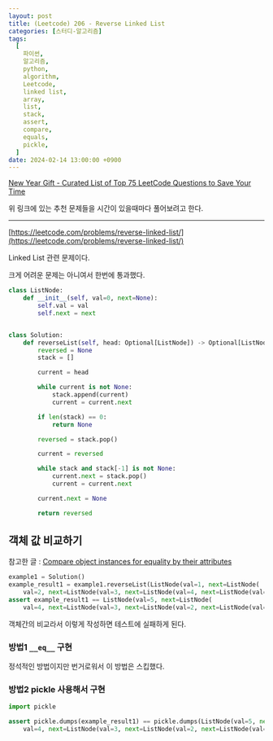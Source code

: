 ```yaml
---
layout: post
title: (Leetcode) 206 - Reverse Linked List
categories: [스터디-알고리즘]
tags:
  [
    파이썬,
    알고리즘,
    python,
    algorithm,
    Leetcode,
    linked list,
    array,
    list,
    stack,
    assert,
    compare,
    equals,
    pickle,
  ]
date: 2024-02-14 13:00:00 +0900
---
```


[New Year Gift - Curated List of Top 75 LeetCode Questions to Save Your Time](https://www.teamblind.com/post/New-Year-Gift---Curated-List-of-Top-75-LeetCode-Questions-to-Save-Your-Time-OaM1orEU)

위 링크에 있는 추천 문제들을 시간이 있을때마다 풀어보려고 한다.

---

[https://leetcode.com/problems/reverse-linked-list/](https://leetcode.com/problems/reverse-linked-list/)

Linked List 관련 문제이다.

크게 어려운 문제는 아니여서 한번에 통과했다.

```python
class ListNode:
    def __init__(self, val=0, next=None):
        self.val = val
        self.next = next


class Solution:
    def reverseList(self, head: Optional[ListNode]) -> Optional[ListNode]:
        reversed = None
        stack = []

        current = head

        while current is not None:
            stack.append(current)
            current = current.next

        if len(stack) == 0:
            return None

        reversed = stack.pop()

        current = reversed

        while stack and stack[-1] is not None:
            current.next = stack.pop()
            current = current.next

        current.next = None

        return reversed
```

## 객체 값 비교하기

참고한 글 : [Compare object instances for equality by their attributes](https://stackoverflow.com/questions/1227121/compare-object-instances-for-equality-by-their-attributes)

```python
example1 = Solution()
example_result1 = example1.reverseList(ListNode(val=1, next=ListNode(
    val=2, next=ListNode(val=3, next=ListNode(val=4, next=ListNode(val=5))))))
assert example_result1 == ListNode(val=5, next=ListNode(
    val=4, next=ListNode(val=3, next=ListNode(val=2, next=ListNode(val=1)))))
```

객체간의 비교라서 이렇게 작성하면 테스트에 실패하게 된다.

### 방법1 `__eq__` 구현

정석적인 방법이지만 번거로워서 이 방법은 스킵했다.

### 방법2 pickle 사용해서 구현

```python
import pickle

assert pickle.dumps(example_result1) == pickle.dumps(ListNode(val=5, next=ListNode(
    val=4, next=ListNode(val=3, next=ListNode(val=2, next=ListNode(val=1))))))
```
